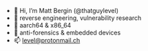 - 👋 Hi, I’m Matt Bergin (@thatguylevel)
- 👀 reverse engineering, vulnerability research
- 🌱 aarch64 & x86_64
- 💞️ anti-forensics & embedded devices
- 📫 level@protonmail.ch
